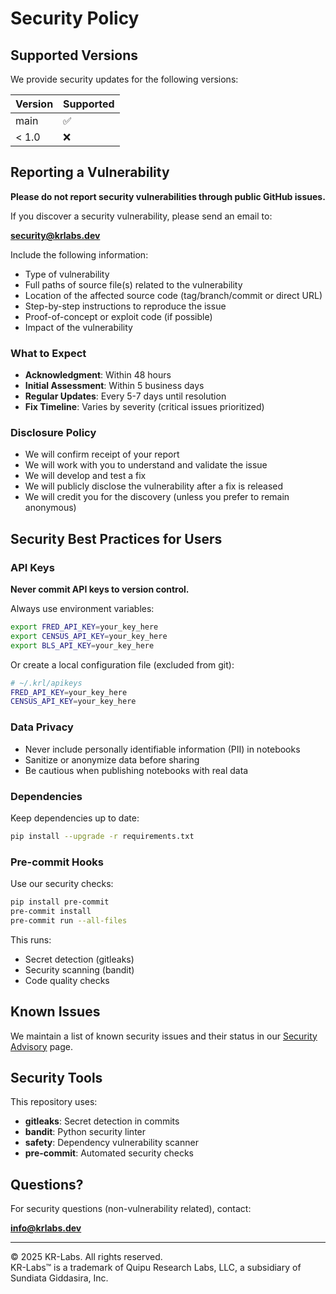 # Security Policy

## Supported Versions

We provide security updates for the following versions:

| Version | Supported          |
| ------- | ------------------ |
| main    | :white_check_mark: |
| < 1.0   | :x:                |

## Reporting a Vulnerability

**Please do not report security vulnerabilities through public GitHub issues.**

If you discover a security vulnerability, please send an email to:

**security@krlabs.dev**

Include the following information:

- Type of vulnerability
- Full paths of source file(s) related to the vulnerability
- Location of the affected source code (tag/branch/commit or direct URL)
- Step-by-step instructions to reproduce the issue
- Proof-of-concept or exploit code (if possible)
- Impact of the vulnerability

### What to Expect

- **Acknowledgment**: Within 48 hours
- **Initial Assessment**: Within 5 business days
- **Regular Updates**: Every 5-7 days until resolution
- **Fix Timeline**: Varies by severity (critical issues prioritized)

### Disclosure Policy

- We will confirm receipt of your report
- We will work with you to understand and validate the issue
- We will develop and test a fix
- We will publicly disclose the vulnerability after a fix is released
- We will credit you for the discovery (unless you prefer to remain anonymous)

## Security Best Practices for Users

### API Keys

**Never commit API keys to version control.**

Always use environment variables:

```bash
export FRED_API_KEY=your_key_here
export CENSUS_API_KEY=your_key_here
export BLS_API_KEY=your_key_here
```

Or create a local configuration file (excluded from git):

```bash
# ~/.krl/apikeys
FRED_API_KEY=your_key_here
CENSUS_API_KEY=your_key_here
```

### Data Privacy

- Never include personally identifiable information (PII) in notebooks
- Sanitize or anonymize data before sharing
- Be cautious when publishing notebooks with real data

### Dependencies

Keep dependencies up to date:

```bash
pip install --upgrade -r requirements.txt
```

### Pre-commit Hooks

Use our security checks:

```bash
pip install pre-commit
pre-commit install
pre-commit run --all-files
```

This runs:
- Secret detection (gitleaks)
- Security scanning (bandit)
- Code quality checks

## Known Issues

We maintain a list of known security issues and their status in our [Security Advisory](https://github.com/KR-Labs/krl-tutorials/security/advisories) page.

## Security Tools

This repository uses:

- **gitleaks**: Secret detection in commits
- **bandit**: Python security linter
- **safety**: Dependency vulnerability scanner
- **pre-commit**: Automated security checks

## Questions?

For security questions (non-vulnerability related), contact:

**info@krlabs.dev**

---

© 2025 KR-Labs. All rights reserved.  
KR-Labs™ is a trademark of Quipu Research Labs, LLC, a subsidiary of Sundiata Giddasira, Inc.
